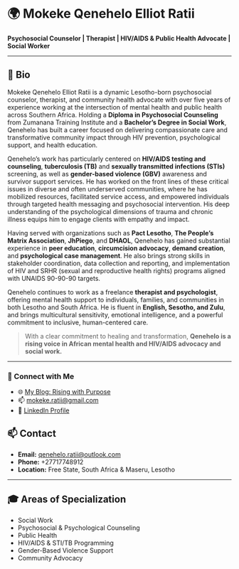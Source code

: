 # 🌍 Mokeke Qenehelo Elliot Ratii

**Psychosocial Counselor | Therapist | HIV/AIDS & Public Health Advocate | Social Worker**

---

## 🧠 Bio

Mokeke Qenehelo Elliot Ratii is a dynamic Lesotho-born psychosocial counselor, therapist, and community health advocate with over five years of experience working at the intersection of mental health and public health across Southern Africa. Holding a **Diploma in Psychosocial Counseling** from Zumanana Training Institute and a **Bachelor’s Degree in Social Work**, Qenehelo has built a career focused on delivering compassionate care and transformative community impact through HIV prevention, psychological support, and health education.

Qenehelo’s work has particularly centered on **HIV/AIDS testing and counseling**, **tuberculosis (TB)** and **sexually transmitted infections (STIs)** screening, as well as **gender-based violence (GBV)** awareness and survivor support services. He has worked on the front lines of these critical issues in diverse and often underserved communities, where he has mobilized resources, facilitated service access, and empowered individuals through targeted health messaging and psychosocial intervention. His deep understanding of the psychological dimensions of trauma and chronic illness equips him to engage clients with empathy and impact.

Having served with organizations such as **Pact Lesotho**, **The People’s Matrix Association**, **JhPiego**, and **DHAOL**, Qenehelo has gained substantial experience in **peer education**, **circumcision advocacy**, **demand creation**, and **psychological case management**. He also brings strong skills in stakeholder coordination, data collection and reporting, and implementation of HIV and SRHR (sexual and reproductive health rights) programs aligned with UNAIDS 90-90-90 targets.

Qenehelo continues to work as a freelance **therapist and psychologist**, offering mental health support to individuals, families, and communities in both Lesotho and South Africa. He is fluent in **English, Sesotho, and Zulu**, and brings multicultural sensitivity, emotional intelligence, and a powerful commitment to inclusive, human-centered care.

> With a clear commitment to healing and transformation, **Qenehelo is a rising voice in African mental health and HIV/AIDS advocacy and social work.**

---
### 🔗 Connect with Me
- 🌐 [My Blog: Rising with Purpose](https://medium.com/@qenehelo.ratii/rising-with-purpose-my-journey-as-a-mental-health-advocate-in-southern-africa-5cdd2bb163c5)
- 📫 mokeke.ratii@gmail.com
- 🔗 [LinkedIn Profile](https://linkedin.com/in/mokekeratii)

## 📫 Contact

- **Email:** qenehelo.ratii@outlook.com  
- **Phone:** +27717748912  
- **Location:** Free State, South Africa & Maseru, Lesotho  

---

## 🎓 Areas of Specialization

- Social Work  
- Psychosocial & Psychological Counseling  
- Public Health  
- HIV/AIDS & STI/TB Programming  
- Gender-Based Violence Support  
- Community Advocacy

